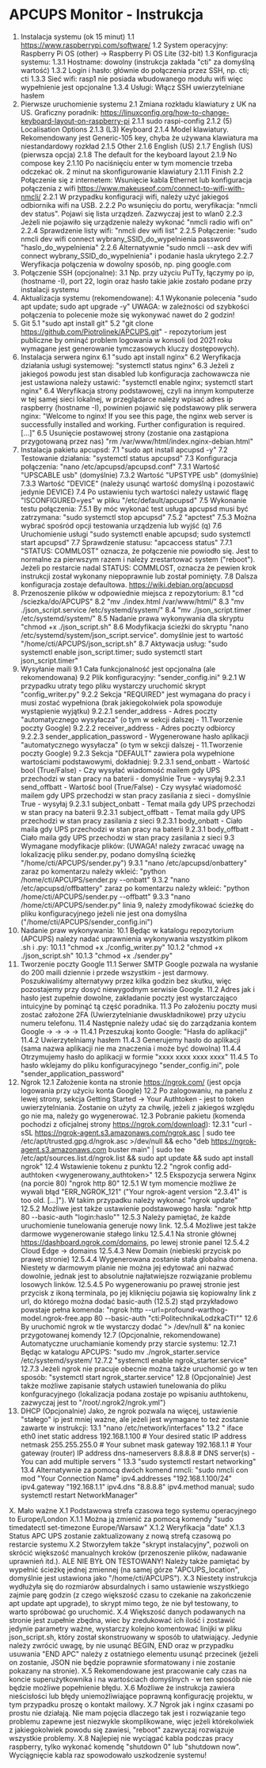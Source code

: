# APCUPS Monitor - Instrukcja
1. Instalacja systemu (ok 15 minut)
	1.1 https://www.raspberrypi.com/software/
	1.2 System operacyjny: Raspberry Pi OS (other) -> Raspberry Pi OS Lite (32-bit)
	1.3 Konfiguracja systemu:
		1.3.1 Hostname: dowolny (instrukcja zakłada "cti" za domyślną wartość)
		1.3.2 Login i hasło: głównie do połączenia przez SSH, np. cti; cti
		1.3.3 Sieć wifi: rasp1 nie posiada wbudowanego modułu wifi więc wypełnienie jest opcjonalne
		1.3.4 Usługi: Włącz SSH uwierzytelniane hasłem
2. Pierwsze uruchomienie systemu
	2.1 Zmiana rozkładu klawiatury z UK na US. Graficzny poradnik: https://linuxconfig.org/how-to-change-keyboard-layout-on-raspberry-pi
		2.1.1 sudo raspi-config
		2.1.2 (5) Localisation Options
		2.1.3 (L3) Keyboard
		2.1.4 Model klawiatury. Rekomendowany jest Generic-105 key, chyba że używana klawiatura ma niestandardowy rozkład
		2.1.5 Other
		2.1.6 English (US)
		2.1.7 English (US) (pierwsza opcja)
		2.1.8 The default for the keyboard layout
		2.1.9 No compose key
		2.1.10 Po naciśnięciu enter w tym momencie trzeba odczekać ok. 2 minut na skonfigurowanie klawiatury
		2.1.11 Finish
	2.2 Połączenie się z internetem: Wsunięcie kabla Ethernet lub konfiguracja połączenia z wifi https://www.makeuseof.com/connect-to-wifi-with-nmcli/
		2.2.1 W przypadku konfiguracji wifi, należy użyć jakiegoś odbiornika wifi na USB.
		2.2.2 Po wsunięciu do portu, weryfikacja: "nmcli dev status". Pojawi się lista urządzeń. Zazwyczaj jest to wlan0
		2.2.3 Jeżeli nie pojawiło się urządzenie należy wykonać "nmcli radio wifi on"
		2.2.4 Sprawdzenie listy wifi: "nmcli dev wifi list" 
		2.2.5 Połączenie: "sudo nmcli dev wifi connect wybrany_SSID_do_wypelnienia password "haslo_do_wypelnienia"
		2.2.6 Alternatywnie "sudo nmcli --ask dev wifi connect wybrany_SSID_do_wypelnienia" i podanie hasla ukrytego
		2.2.7 Weryfikacja połączenia w dowolny sposób, np. ping google.com
3. Połączenie SSH (opcjonalne):
	3.1 Np. przy użyciu PuTTy, łączymy po ip, (hostname -I), port 22, login oraz hasło takie jakie zostało podane przy instalacji systemu
4. Aktualizacja systemu (rekomendowane):
	4.1 Wykonanie polecenia "sudo apt update; sudo apt upgrade -y" UWAGA: w zależności od szybkości połączenia to polecenie może się wykonywać nawet do 2 godzin!
5. Git
	5.1 "sudo apt install git"
	5.2 "git clone https://github.com/Piotrolinek/APCUPS.git" - repozytorium jest publiczne by ominąć problem logowania w konsoli (od 2021 roku wymagane jest generowanie tymczasowych kluczy dostępowych).
6. Instalacja serwera nginx
	6.1 "sudo apt install nginx"
	6.2 Weryfikacja działania usługi systemowej: "systemctl status nginx"
	6.3 Jeżeli z jakiegoś powodu jest stan disabled lub konfiguracja zachowawcza nie jest ustawiona należy ustawić: "systemctl enable nginx; systemctl start nginx"
	6.4 Weryfikacja strony podstawowej, czyli na innym komputerze w tej samej sieci lokalnej, w przeglądarce należy wpisać adres ip raspberry (hostname -I), powinien pojawić się podstawowy plik serwera nginx: "Welcome to nginx! If you see this page, the nginx web server is successfully installed and working. Further configuration is required. [...]"
	6.5 Usunięcie postawowej strony (zostanie ona zastąpiona przygotowaną przez nas) "rm /var/www/html/index.nginx-debian.html"
7. Instalacja pakietu apcupsd:
	7.1 "sudo apt install apcupsd -y"
	7.2 Testowanie działania: "systemctl status apcupsd"
	7.3 Konfiguracja połączenia: "nano /etc/apcupsd/apcupsd.conf"
		7.3.1 Wartość "UPSCABLE usb" (domyślnie)
		7.3.2 Wartość "UPSTYPE usb" (domyślnie)
		7.3.3 Wartość "DEVICE" (należy usunąć wartość domyślną i pozostawić jedynie DEVICE)
	7.4 Po ustawieniu tych wartości należy ustawić flagę "ISCONFIGURED=yes" w pliku "/etc/default/apcupsd"
	7.5 Wykonanie testu połączenia: 
		7.5.1 By móc wykonać test usługa apcupsd musi być zatrzymana: "sudo systemctl stop apcupsd"
		7.5.2 "apctest"
		7.5.3 Można wybrać spośród opcji testowania urządzenia lub wyjść (q)
	7.6 Uruchomienie usługi "sudo systemctl enable apcupsd; sudo systemctl start apcupsd"
	7.7 Sprawdzenie statusu: "apcaccess status"
		7.7.1 "STATUS: COMMLOST" oznacza, że połączenie nie powiodło się. Jest to normalne za pierwszym razem i należy zrestartować system ("reboot"). Jeżeli po restarcie nadal STATUS: COMMLOST, oznacza że pewien krok instrukcji został wykonany niepoprawnie lub został pominięty. 
	7.8 Dalsza konfiguracja zostaje defaultowa. https://wiki.debian.org/apcupsd
8. Przenoszenie plików w odpowiednie miejsca z repozytorium:
	8.1 "cd /sciezka/do/APCUPS"
	8.2 "mv ./index.html /var/www/html/"
	8.3 "mv ./json_script.service /etc/systemd/system/"
	8.4 "mv ./json_script.timer  /etc/systemd/system/"
	8.5 Nadanie prawa wykonywania dla skryptu "chmod +x ./json_script.sh"
	8.6 Modyfikacja ścieżki do skryptu "nano /etc/systemd/system/json_script.service". domyślnie jest to wartość "/home/cti/APCUPS/json_script.sh"
	8.7 Aktywacja usług: "sudo systemctl enable json_script.timer; sudo systemctl start json_script.timer"
9. Wysyłanie maili
	9.1 Cała funkcjonalność jest opcjonalna (ale rekomendowana)
	9.2 Plik konfiguracyjny: "sender_config.ini"
		9.2.1 W przypadku utraty tego pliku wystarczy uruchomić skrypt "config_writer.py"
		9.2.2 Sekcja "REQUIRED" jest wymagana do pracy i musi zostać wypełniona (brak jakiegokolwiek pola spowoduje wystąpienie wyjątku)
			9.2.2.1 sender_address - Adres poczty "automatycznego wysyłacza" (o tym w sekcji dalszej - 11.Tworzenie poczty Google)
			9.2.2.2 receiver_address - Adres poczty odbiorcy
			9.2.2.3 sender_application_password - Wygenerowane hasło aplikacji "automatycznego wysyłacza" (o tym w sekcji dalszej - 11.Tworzenie poczty Google)
		9.2.3 Sekcja "DEFAULT" zawiera pola wypełnione wartościami podstawowymi, dokładniej:
			9.2.3.1 send_onbatt - Wartość bool (True/False) - Czy wysyłać wiadomość mailem gdy UPS przechodzi w stan pracy na baterii - domyślnie True - wysyłaj
			9.2.3.1 send_offbatt - Wartość bool (True/False) - Czy wysyłać wiadomość mailem gdy UPS przechodzi w stan pracy zasilania z sieci - domyślnie True - wysyłaj
			9.2.3.1 subject_onbatt - Temat maila gdy UPS przechodzi w stan pracy na baterii
			9.2.3.1 subject_offbatt - Temat maila gdy UPS przechodzi w stan pracy zasilania z sieci
			9.2.3.1 body_onbatt - Ciało maila gdy UPS przechodzi w stan pracy na baterii
			9.2.3.1 body_offbatt - Ciało maila gdy UPS przechodzi w stan pracy zasilania z sieci
	9.3 Wymagane modyfikacje plików: (UWAGA! należy zwracać uwagę na lokalizację pliku sender.py, podano domyślną ścieżkę "/home/cti/APCUPS/sender.py")
		9.3.1 "nano /etc/apcupsd/onbattery" zaraz po komentarzu należy wkleić: "python /home/cti/APCUPS/sender.py --onbatt"
		9.3.2 "nano /etc/apcupsd/offbattery" zaraz po komentarzu należy wkleić: "python /home/cti/APCUPS/sender.py --offbatt"
		9.3.3 "nano /home/cti/APCUPS/sender.py" linia 9, należy zmodyfikować ścieżkę do pliku konfiguracyjnego jeżeli nie jest ona domyślna ("/home/cti/APCUPS/sender_config.ini")
10. Nadanie praw wykonywania:
	10.1 Będąc w katalogu repozytorium (APCUPS) należy nadać uprawnienia wykonywania wszystkim plikom .sh i .py:
		10.1.1 "chmod +x ./config_writer.py"
		10.1.2 "chmod +x ./json_script.sh"
		10.1.3 "chmod +x ./sender.py"
11. Tworzenie poczty Google
	11.1 Serwer SMTP Google pozwala na wysłanie do 200 maili dziennie i przede wszystkim - jest darmowy. Poszukiwaliśmy alternatywy przez kilka godzin bez skutku, więc pozostajemy przy dosyć niewygodnym serwisie Google.
	11.2 Adres jak i hasło jest zupełnie dowolne, zakładanie poczty jest wystarczająco intuicyjne by pominąć tą część poradnika.
	11.3 Po założeniu poczty musi zostać założone 2FA (Uwierzytelnianie dwuskładnikowe) przy użyciu numeru telefonu.
	11.4 Następnie należy udać się do zarządzania kontem Google ->  ->  ->  -> 
		11.4.1 Przeszukaj konto Google: "Hasła do aplikacji"
		11.4.2 Uwierzytelniamy hasłem
		11.4.3 Generujemy hasło do aplikacji (sama nazwa aplikacji nie ma znaczenia i może być dowolna)
		11.4.4 Otrzymujemy hasło do aplikacji w formie "xxxx xxxx xxxx xxxx"
		11.4.5 To hasło wklejamy do pliku konfiguracyjnego "sender_config.ini", pole "sender_application_password"
12. Ngrok
	12.1 Założenie konta na stronie https://ngrok.com/ (jest opcja logowania przy użyciu konta Google)
	12.2 Po zalogowaniu, na panelu z lewej strony, sekcja Getting Started -> Your Authtoken - jest to token uwierzytelniania. Zostanie on użyty za chwilę, jeżeli z jakiegoś względu go nie ma, należy go wygenerować.
	12.3 Pobranie pakietu (komenda pochodzi z oficjalnej strony https://ngrok.com/download):
		12.3.1 "curl -sSL https://ngrok-agent.s3.amazonaws.com/ngrok.asc | sudo tee /etc/apt/trusted.gpg.d/ngrok.asc >/dev/null && echo "deb https://ngrok-agent.s3.amazonaws.com buster main" | sudo tee /etc/apt/sources.list.d/ngrok.list && sudo apt update && sudo apt install ngrok"
	12.4 Wstawienie tokenu z punktu 12.2 "ngrok config add-authtoken <wygenerowany_authtoken>"
	12.5 Ekspozycja serwera Nginx (na porcie 80) "ngrok http 80"
		12.5.1 W tym momencie możliwe że wywali błąd "ERR_NGROK_121" ("Your ngrok-agent version "2.3.41" is too old. [...]"). W takim przypadku należy wykonać "ngrok update"
		12.5.2 Możliwe jest także ustawienie podstawowego hasła: "ngrok http 80 --basic-auth "login:haslo""
		12.5.3 Należy pamiętać, że każde uruchomienie tunelowania generuje nowy link.
		12.5.4 Możliwe jest także darmowe wygenerowanie stałego linku
			12.5.4.1 Na stronie głównej https://dashboard.ngrok.com/domains, po lewej stronie panel
			12.5.4.2 Cloud Edge -> domains
			12.5.4.3 New Domain (niebieski przycisk po prawej stronie)
			12.5.4.4 Wygenerowana zostanie stała globalna domena. Niestety w darmowym planie nie można jej edytować ani nazwać dowolnie, jednak jest to absolutnie najłatwiejsze rozwiązanie problemu losowych linków.
			12.5.4.5 Po wygenerowaniu po prawej stronie jest przycisk z ikoną terminala, po jej kliknięciu pojawia się kopiowalny link z url, do którego można dodać basic-auth (12.5.2) stąd przykładowo powstaje pełna komenda: "ngrok http --url=profound-warthog-model.ngrok-free.app 80 --basic-auth "cti:PolitechnikaLodzkaCTI""
	12.6 By uruchomić ngrok w tle wystarczy dodać "> /dev/null &" na koniec przygotowanej komendy
	12.7 (Opcjonalnie, rekomendowane) Automatyczne uruchamianie komendy przy starcie systemu:
		12.7.1 Będąc w katalogu APCUPS: "sudo mv ./ngrok_starter.service /etc/systemd/system/ 
		12.7.2 "systemctl enable ngrok_starter.service"
		12.7.3 Jeżeli ngrok nie pracuje obecnie można także uruchomić go w ten sposób: "systemctl start ngrok_starter.service"
	12.8 (Opcjonalnie) Jest także możliwe zapisanie stałych ustawień tunelowania do pliku konfguracyjnego (lokalizacja podana zostaje po wpisaniu authtokenu, zazwyczaj jest to "/root/.ngrok2/ngrok.yml")
13. DHCP (Opcjonalnie) Jako, że ngrok pozwala na więcej, ustawienie "stałego" ip jest mniej ważne, ale jeżeli jest wymagane to też zostanie zawarte w instrukcji:
	13.1 "nano /etc/network/interfaces"
	13.2 "
		iface eth0 inet static
		address 192.168.1.100        # Your desired static IP address
		netmask 255.255.255.0        # Your subnet mask
		gateway 192.168.1.1          # Your gateway (router) IP address
		dns-nameservers 8.8.8.8      # DNS server(s) - You can add multiple servers
		"
	13.3 "sudo systemctl restart networking"
	13.4 Alternatywnie za pomocą dwóch komend nmcli: "sudo nmcli con mod "Your Connection Name" ipv4.addresses "192.168.1.100/24" ipv4.gateway "192.168.1.1" ipv4.dns "8.8.8.8" ipv4.method manual; sudo systemctl restart NetworkManager"


X. Mało ważne
	X.1 Podstawowa strefa czasowa tego systemu operacyjnego to Europe/London
		X.1.1 Można ją zmienić za pomocą komendy "sudo timedatectl set-timezone Europe/Warsaw"
		X.1.2 Weryfikacja "date"
		X.1.3 Status APC UPS zostanie zaktualizowany z nową strefą czasową po restarcie systemu
	X.2 Stworzyłem także "skrypt instalacyjny", pozwoli on skrócić większość manualnych kroków (przenoszenie plików, nadawanie uprawnień itd.). ALE NIE BYŁ ON TESTOWANY! Należy także pamiętać by wypełnić ścieżkę jednej zmiennej (na samej górze "APCUPS_location", domyślnie jest ustawiona jako "/home/cti/APCUPS").
	X.3 Niestety instrukcja wydłużyła się do rozmiarów absurdalnych i samo ustawienie wszystkiego zajmie parę godzin (z czego większość czasu to czekanie na zakończenie apt update apt upgrade), to skrypt mimo tego, że nie był testowany, to warto spróbować go uruchomić. 
	X.4 Większość danych podawanych na stronie jest zupełnie zbędna, wiec by zredukować ich ilość i zostawić jedynie parametry ważne, wystarczy kolejno komentować linijki w pliku json_script.sh, który został skonstruowany w sposób to ułatwiający. Jedynie należy zwrócić uwagę, by nie usunąć BEGIN, END oraz w przypadku usuwania "END APC" należy z ostatniego elementu usunąć przecinek (jeżeli on zostanie, JSON nie będzie poprawnie sformatowany i nie zostanie pokazany na stronie).
	X.5 Rekomendowane jest pracowanie cały czas na koncie superużytkownika i na wartościach domyślnych - w ten sposób nie będzie możliwe popełnienie błędu.
	X.6 Możliwe że instrukcja zawiera nieścisłości lub błędy uniemożliwiające poprawną konfigurację projektu, w tym przypadku proszę o kontakt mailowy.
	X.7 Ngrok jak i nginx czasami po prostu nie działają. Nie mam pojęcia dlaczego tak jest i rozwiązanie tego problemu zapewne jest niezwykle skomplikowane, więc jeżeli którekolwiek z jakiegokolwiek powodu się zawiesi, "reboot" zazwyczaj rozwiązuje wszystkie problemy.
	X.8 Najlepiej nie wyciągać kabla podczas pracy raspberry, tylko wykonać komendę "shutdown 0" lub "shutdown now". Wyciągnięcie kabla raz spowodowało uszkodzenie systemu!